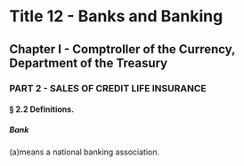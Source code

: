 
# Title 12 - Banks and Banking
## Chapter I - Comptroller of the Currency, Department of the Treasury
### PART 2 - SALES OF CREDIT LIFE INSURANCE
#### § 2.2 Definitions.
##### Bank

(a)means a national banking association.
